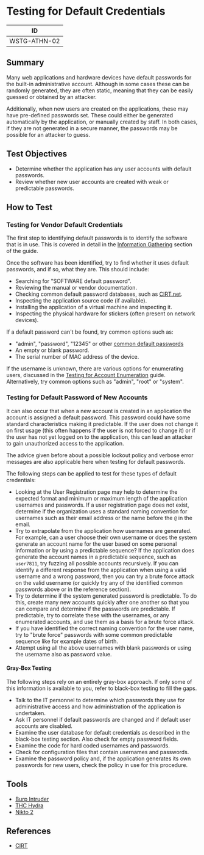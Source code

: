 # Testing for Default Credentials

|ID          |
|------------|
|WSTG-ATHN-02|

## Summary

Many web applications and hardware devices have default passwords for the built-in administrative account. Although in some cases these can be randomly generated, they are often static, meaning that they can be easily guessed or obtained by an attacker.

Additionally, when new users are created on the applications, these may have pre-defined passwords set. These could either be generated automatically by the application, or manually created by staff. In both cases, if they are not generated in a secure manner, the passwords may be possible for an attacker to guess.

## Test Objectives

- Determine whether the application has any user accounts with default passwords.
- Review whether new user accounts are created with weak or predictable passwords.

## How to Test

### Testing for Vendor Default Credentials

The first step to identifying default passwords is to identify the software that is in use. This is covered in detail in the [Information Gathering](../01-Information_Gathering/README.md) section of the guide.

Once the software has been identified, try to find whether it uses default passwords, and if so, what they are. This should include:

- Searching for "SOFTWARE default password".
- Reviewing the manual or vendor documentation.
- Checking common default password databases, such as [CIRT.net](https://cirt.net/passwords).
- Inspecting the application source code (if available).
- Installing the application of a virtual machine and inspecting it.
- Inspecting the physical hardware for stickers (often present on network devices).

If a default password can't be found, try common options such as:

- "admin", "password", "12345" or other [common default passwords](https://github.com/nixawk/fuzzdb/blob/master/bruteforce/passwds/default_devices_users%2Bpasswords.txt)
- An empty or blank password.
- The serial number of MAC address of the device.

If the username is unknown, there are various options for enumerating users, discussed in the [Testing for Account Enumeration](../03-Identity_Management_Testing/04-Testing_for_Account_Enumeration_and_Guessable_User_Account.md) guide. Alternatively, try common options such as "admin", "root" or "system".

### Testing for Default Password of New Accounts

It can also occur that when a new account is created in an application the account is assigned a default password. This password could have some standard characteristics making it predictable. If the user does not change it on first usage (this often happens if the user is not forced to change it) or if the user has not yet logged on to the application, this can lead an attacker to gain unauthorized access to the application.

The advice given before about a possible lockout policy and verbose error messages are also applicable here when testing for default passwords.

The following steps can be applied to test for these types of default credentials:

- Looking at the User Registration page may help to determine the expected format and minimum or maximum length of the application usernames and passwords. If a user registration page does not exist, determine if the organization uses a standard naming convention for usernames such as their email address or the name before the `@` in the email.
- Try to extrapolate from the application how usernames are generated. For example, can a user choose their own username or does the system generate an account name for the user based on some personal information or by using a predictable sequence? If the application does generate the account names in a predictable sequence, such as `user7811`, try fuzzing all possible accounts recursively. If you can identify a different response from the application when using a valid username and a wrong password, then you can try a brute force attack on the valid username (or quickly try any of the identified common passwords above or in the reference section).
- Try to determine if the system generated password is predictable. To do this, create many new accounts quickly after one another so that you can compare and determine if the passwords are predictable. If predictable, try to correlate these with the usernames, or any enumerated accounts, and use them as a basis for a brute force attack.
- If you have identified the correct naming convention for the user name, try to "brute force" passwords with some common predictable sequence like for example dates of birth.
- Attempt using all the above usernames with blank passwords or using the username also as password value.

#### Gray-Box Testing

The following steps rely on an entirely gray-box approach. If only some of this information is available to you, refer to black-box testing to fill the gaps.

- Talk to the IT personnel to determine which passwords they use for administrative access and how administration of the application is undertaken.
- Ask IT personnel if default passwords are changed and if default user accounts are disabled.
- Examine the user database for default credentials as described in the black-box testing section. Also check for empty password fields.
- Examine the code for hard coded usernames and passwords.
- Check for configuration files that contain usernames and passwords.
- Examine the password policy and, if the application generates its own passwords for new users, check the policy in use for this procedure.

## Tools

- [Burp Intruder](https://portswigger.net/burp)
- [THC Hydra](https://github.com/vanhauser-thc/thc-hydra)
- [Nikto 2](https://www.cirt.net/nikto2)

## References

- [CIRT](https://cirt.net/passwords)
